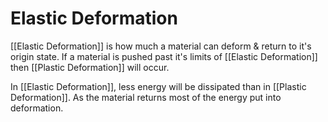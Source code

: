 # Elastic Deformation
[[Elastic Deformation]] is how much a material can deform & return to it's origin state. If a material is pushed past it's limits of [[Elastic Deformation]] then [[Plastic Deformation]] will occur.

In [[Elastic Deformation]], less energy will be dissipated than in [[Plastic Deformation]]. As the material returns most of the energy put into deformation.